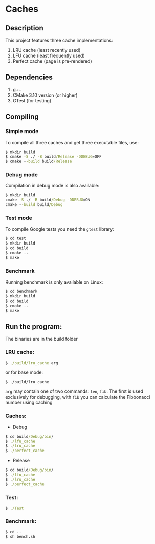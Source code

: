 # Caches

## Description

This project features three cache implementations: 

1. LRU cache (least recently used)
2. LFU cache (least frequently used)
3. Perfect cache (page is pre-rendered)

## Dependencies
1. g++
2. CMake 3.10 version (or higher)
3. GTest (for testing)

## Compiling 

### Simple mode

To compile all three caches and get three executable files, use:

``` cmd
$ mkdir build
$ cmake -S ./ -B build/Release -DDEBUG=OFF
$ cmake --build build/Release
```

### Debug mode

Сompilation in debug mode is also available:

``` cmd
$ mkdir build
cmake -S ./ -B build/Debug -DDEBUG=ON
cmake --build build/Debug
```

### Test mode

To compile Google tests you need the ```gtest``` library:

``` cmd
$ cd test
$ mkdir build
$ cd build
$ сmake ..
$ make
```

### Benchmark

Running benchmark is only available on Linux:

``` cmd
$ cd benchmark
$ mkdir build
$ cd build
$ сmake ..
$ make
```

## Run the program:

The binaries are in the build folder

### LRU cache: 
``` cmd
$ ./build/lru_cache arg
```
or for base mode:
```
$ ./build/lru_cache
```

```arg``` may contain one of two commands: ```len```, ```fib```. The first is used exclusively for debugging, with ```fib``` you can calculate the Fibbonacci number using caching

### Caches: 
* Debug
``` cmd
$ cd build/Debug/bin/
$ ./lfu_cache
$ ./lru_cache
$ ./perfect_cache
```

* Release
``` cmd
$ cd build/Debug/bin/
$ ./lfu_cache
$ ./lru_cache
$ ./perfect_cache
```

### Test:
``` cmd
$ ./Test
```

### Benchmark:
``` cmd
$ cd ..
$ sh bench.sh
```
